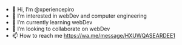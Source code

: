- 👋 Hi, I’m @xperiencepiro
- 👀 I’m interested in webDev and computer engineering
- 🌱 I’m currently learning webDev
- 💞️ I’m looking to collaborate on webDev
- 📫 How to reach me https://wa.me/message/HXUWQASEARDEE1

<!---
xperiencepiro/xperiencepiro is a ✨ special ✨ repository because its `README.md` (this file) appears on your GitHub profile.
You can click the Preview link to take a look at your changes.
--->
